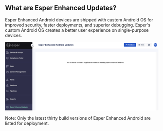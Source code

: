 ## What are Esper Enhanced Updates?

  

Esper Enhanced Android devices are shipped with custom Android OS for improved security, faster deployments, and superior debugging. Esper's custom Android OS creates a better user experience on single-purpose devices.

  

![](./images/updates.png)

  
  
Note: Only the latest thirty build versions of Esper Enhanced Android are listed for deployment.